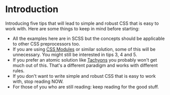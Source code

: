 # Introduction

Introducing five tips that will lead to simple and robust CSS that is easy to work with. Here are some things to keep in mind before starting:

* All the examples here are in SCSS but the concepts should be applicable to other CSS preprocessors too.
* If you are using [CSS Modules] or similar solution, some of this will be unnecessary. You might still be interested in tips 3, 4 and 5.
* If you prefer an atomic solution like [Tachyons] you probably won't get much out of this. That's a different paradigm and works with different rules.
* If you don't want to write simple and robust CSS that is easy to work with, stop reading NOW.
* For those of you who are still reading: keep reading for the good stuff.

[CSS Modules]: https://github.com/css-modules/css-modules
[Tachyons]: https://tachyons.io/
